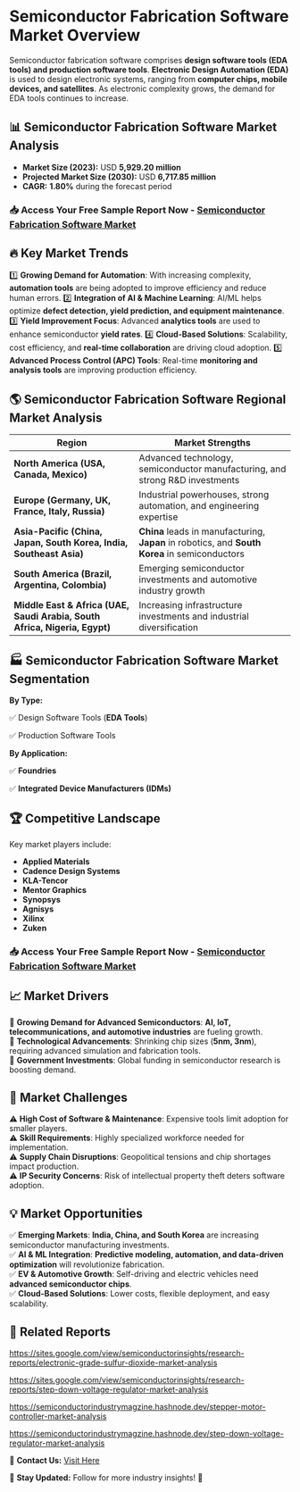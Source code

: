 # Semiconductor Fabrication Software Market Overview

Semiconductor fabrication software comprises **design software tools (EDA tools) and production software tools**. **Electronic Design Automation (EDA)** is used to design electronic systems, ranging from **computer chips, mobile devices, and satellites**. As electronic complexity grows, the demand for EDA tools continues to increase.

## 📊 Semiconductor Fabrication Software Market Analysis

- **Market Size (2023):** USD **5,929.20 million**  
- **Projected Market Size (2030):** USD **6,717.85 million**  
- **CAGR:** **1.80%** during the forecast period  

### 📥 Access Your Free Sample Report Now - [Semiconductor Fabrication Software Market](https://semiconductorinsight.com/download-sample-report/?product_id=64159)

## 🔥 Key Market Trends

1️⃣ **Growing Demand for Automation**: With increasing complexity, **automation tools** are being adopted to improve efficiency and reduce human errors.
2️⃣ **Integration of AI & Machine Learning**: AI/ML helps optimize **defect detection, yield prediction, and equipment maintenance**.
3️⃣ **Yield Improvement Focus**: Advanced **analytics tools** are used to enhance semiconductor **yield rates**.
4️⃣ **Cloud-Based Solutions**: Scalability, cost efficiency, and **real-time collaboration** are driving cloud adoption.
5️⃣ **Advanced Process Control (APC) Tools**: Real-time **monitoring and analysis tools** are improving production efficiency.

## 🌎 Semiconductor Fabrication Software Regional Market Analysis

| Region | Market Strengths |
|--------|-----------------|
| **North America (USA, Canada, Mexico)** | Advanced technology, semiconductor manufacturing, and strong R&D investments |
| **Europe (Germany, UK, France, Italy, Russia)** | Industrial powerhouses, strong automation, and engineering expertise |
| **Asia-Pacific (China, Japan, South Korea, India, Southeast Asia)** | **China** leads in manufacturing, **Japan** in robotics, and **South Korea** in semiconductors |
| **South America (Brazil, Argentina, Colombia)** | Emerging semiconductor investments and automotive industry growth |
| **Middle East & Africa (UAE, Saudi Arabia, South Africa, Nigeria, Egypt)** | Increasing infrastructure investments and industrial diversification |

## 🏭 Semiconductor Fabrication Software Market Segmentation

**By Type:**  

✅ Design Software Tools (**EDA Tools**)

✅ Production Software Tools

**By Application:**  

✅ **Foundries**

✅ **Integrated Device Manufacturers (IDMs)**

## 🏆 Competitive Landscape

Key market players include:

- **Applied Materials**
- **Cadence Design Systems**
- **KLA-Tencor**
- **Mentor Graphics**
- **Synopsys**
- **Agnisys**
- **Xilinx**
- **Zuken**

### 📥 Access Your Free Sample Report Now - [Semiconductor Fabrication Software Market](https://semiconductorinsight.com/download-sample-report/?product_id=64159)

## 📈 Market Drivers

🚀 **Growing Demand for Advanced Semiconductors**: **AI, IoT, telecommunications, and automotive industries** are fueling growth.  
🚀 **Technological Advancements**: Shrinking chip sizes (**5nm, 3nm**), requiring advanced simulation and fabrication tools.  
🚀 **Government Investments**: Global funding in semiconductor research is boosting demand.

## 🚧 Market Challenges

⚠️ **High Cost of Software & Maintenance**: Expensive tools limit adoption for smaller players.  
⚠️ **Skill Requirements**: Highly specialized workforce needed for implementation.  
⚠️ **Supply Chain Disruptions**: Geopolitical tensions and chip shortages impact production.  
⚠️ **IP Security Concerns**: Risk of intellectual property theft deters software adoption.

## 💡 Market Opportunities

✅ **Emerging Markets**: **India, China, and South Korea** are increasing semiconductor manufacturing investments.  
✅ **AI & ML Integration**: **Predictive modeling, automation, and data-driven optimization** will revolutionize fabrication.  
✅ **EV & Automotive Growth**: Self-driving and electric vehicles need **advanced semiconductor chips**.  
✅ **Cloud-Based Solutions**: Lower costs, flexible deployment, and easy scalability.

## 🔗 Related Reports

https://sites.google.com/view/semiconductorinsights/research-reports/electronic-grade-sulfur-dioxide-market-analysis

https://sites.google.com/view/semiconductorinsights/research-reports/step-down-voltage-regulator-market-analysis

https://semiconductorindustrymagzine.hashnode.dev/stepper-motor-controller-market-analysis

https://semiconductorindustrymagzine.hashnode.dev/step-down-voltage-regulator-market-analysis

📌 **Contact Us:** [Visit Here](https://tinyurl.com/2s4hhtsj)  

📢 **Stay Updated:** Follow for more industry insights! 🚀
